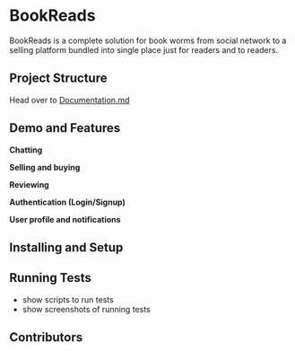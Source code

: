 # BookReads

BookReads is a complete solution for book worms from social network to a selling platform bundled into single place
just for readers and to readers.

## Project Structure

Head over to [Documentation.md](./Doc.md)

## Demo and Features

**Chatting**

**Selling and buying**

**Reviewing**

**Authentication (Login/Signup)**

**User profile and notifications**

## Installing and Setup

## Running Tests

- show scripts to run tests
- show screenshots of running tests

## Contributors
